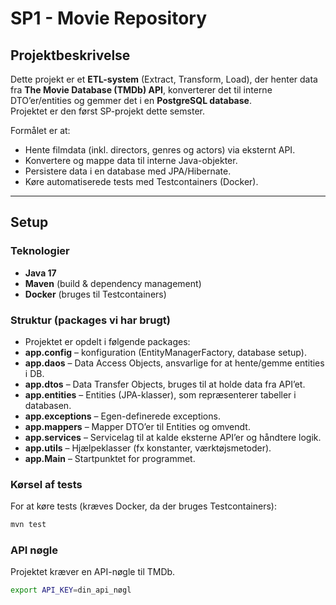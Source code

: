 # SP1 - Movie Repository

## Projektbeskrivelse
Dette projekt er et **ETL-system** (Extract, Transform, Load), der henter data fra **The Movie Database (TMDb) API**, konverterer det til interne DTO’er/entities og gemmer det i en **PostgreSQL database**.  
Projektet er den først SP-projekt dette semster.

Formålet er at:
- Hente filmdata (inkl. directors, genres og actors) via eksternt API.
- Konvertere og mappe data til interne Java-objekter.
- Persistere data i en database med JPA/Hibernate.
- Køre automatiserede tests med Testcontainers (Docker).

---

## Setup

### Teknologier 
- **Java 17**
- **Maven** (build & dependency management)
- **Docker** (bruges til Testcontainers)


### Struktur (packages vi har brugt)
- Projektet er opdelt i følgende packages:
- **app.config** – konfiguration (EntityManagerFactory, database setup).
- **app.daos** – Data Access Objects, ansvarlige for at hente/gemme entities i DB.
- **app.dtos** – Data Transfer Objects, bruges til at holde data fra API’et.
- **app.entities** – Entities (JPA-klasser), som repræsenterer tabeller i databasen.
- **app.exceptions** – Egen-definerede exceptions.
- **app.mappers** – Mapper DTO’er til Entities og omvendt.
- **app.services** – Servicelag til at kalde eksterne API’er og håndtere logik.
- **app.utils** – Hjælpeklasser (fx konstanter, værktøjsmetoder).
- **app.Main** – Startpunktet for programmet.

### Kørsel af tests
For at køre tests (kræves Docker, da der bruges Testcontainers):
```java
mvn test
``` 

### API nøgle
Projektet kræver en API-nøgle til TMDb.
  ```bash
  export API_KEY=din_api_nøgl
```

